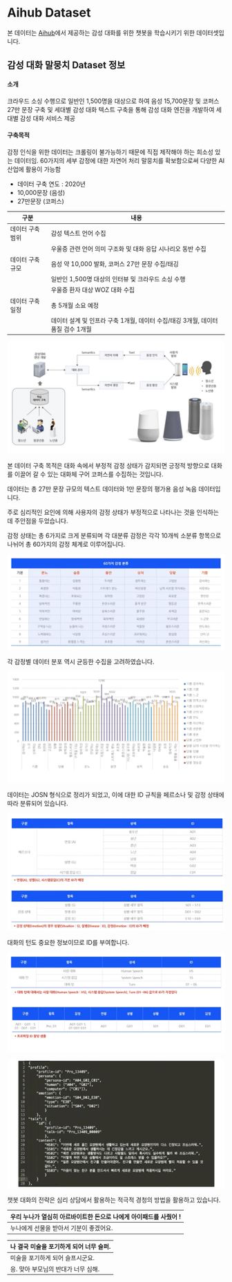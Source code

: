 # Aihub Dataset


본 데이터는 [Aihub](https://aihub.or.kr/aihubdata/data/view.do?currMenu=115&topMenu=100&aihubDataSe=realm&dataSetSn=86)에서 제공하는 감성 대화를 위한 챗봇을 학습시키기 위한 데이터셋입니다.

## 감성 대화 말뭉치 Dataset 정보


#### 소개

크라우드 소싱 수행으로 일반인 1,500명을 대상으로 하여 음성 15,700문장 및 코퍼스 27만 문장 구축 및 세대별 감성 대화 텍스트 구축을 통해 감성 대화 엔진을 개발하여 세대별 감성 대화 서비스 제공

#### 구축목적

감정 인식을 위한 데이터는 크롤링이 불가능하기 때문에 직접 제작해야 하는 희소성 있는 데이터임. 60가지의 세부 감정에 대한 자연어 처리 말뭉치를 확보함으로써 다양한 AI 산업에 활용이 가능함

* 데이터 구축 연도 : 2020년
* 10,000문장 (음성)
* 27만문장 (코퍼스)

| 구분             | 내용                                                                       |
| ---------------- | -------------------------------------------------------------------------- |
| 데이터 구축 범위 | 감성 텍스트 언어 수집                                                       |
|                  | 우울증 관련 언어 의미 구조화 및 대화 응답 시나리오 동반 수집                  |
| 데이터 구축 규모 | 음성 약 10,000 발화, 코퍼스 27만 문장 수집/태깅                               |
|                  | 일반인 1,500명 대상의 인터뷰 및 크라우드 소싱 수행                            |
|                  | 우울증 환자 대상 WOZ 대화 수집                                              |
| 데이터 구축 일정 | 총 5개월 소요 예정                                                          |
|                  | 데이터 설계 및 인프라 구축 1개월, 데이터 수집/태깅 3개월, 데이터 품질 검수 1개월 |


![picture](./img/picture.png)

본 데이터 구축 목적은 대화 속에서 부정적 감정 상태가 감지되면 긍정적 방향으로 대화를 이끌어 갈 수 있는 대화체 구어 코퍼스를 수집하는 것입니다.

데이터는 총 27만 문장 규모의 텍스트 데이터와 1만 문장의 평가용 음성 녹음 데이터입니다.

주로 심리적인 요인에 의해 사용자의 감정 상태가 부정적으로 나타나는 것을 인식하는 데 주안점을 두었습니다.

감정 상태는 총 6가지로 크게 분류되며 각 대분류 감정은 각각 10개씩 소분류 항목으로 나뉘어 총 60가지의 감정 체계로 이루어집니다.

![emotion](./img/emotion.png)

각 감정별 데이터 분포 역시 균등한 수집을 고려하였습니다.

![equal](./img/equal.png)

데이터는 JOSN 형식으로 정리가 되었고, 이에 대한 ID 규칙을 페르소나 및 감정 상태에 따라 분류되어 있습니다.

![text1](./img/text1.png)

대화의 턴도 중요한 정보이므로 ID를 부여합니다.

![text2](./img/text2.png)

![json](./img/json.png)

챗봇 대화의 전략은 심리 상담에서 활용하는 적극적 경청의 방법을 활용하고 있습니다.


| 우리 누나가 열심히 아르바이트한 돈으로 나에게 아이패드를 사줬어 !    |
| ------------------------------------------------------ |
| 누나에게 선물을 받아서 기분이 좋겠어요.                      |

| 나 결국 미술을 포기하게 되어 너무 슬퍼.                      |
| ------------------------------------------------------ |
| 미술을 포기하게 되어 슬프시군요.                           |
| 응. 맞아 부모님의 반대가 너무 심해.                          |

